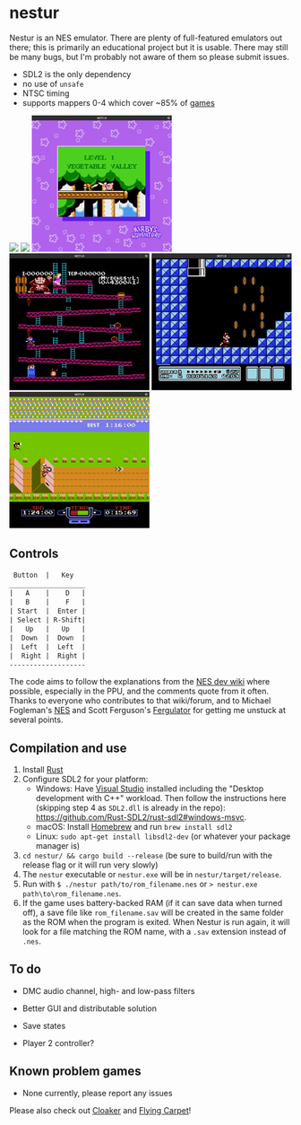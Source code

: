 # nestur

Nestur is an NES emulator. There are plenty of full-featured emulators out there; this is primarily an educational project but it is usable. There may still be many bugs, but I'm probably not aware of them so please submit issues.
- SDL2 is the only dependency
- no use of `unsafe`
- NTSC timing
- supports mappers 0-4 which cover ~85% of [games](http://tuxnes.sourceforge.net/nesmapper.txt)

<img src="pics/smb.png" width=250> <img src="pics/zelda_dungeon.png" width=250> <img src="pics/kirby.png" width=250> <img src="pics/dk.png" width=250> <img src="pics/smb3.png" width=250> <img src="pics/excitebike.png" width=250>

## Controls
```
 Button  |   Key
___________________
|   A    |    D   |
|   B    |    F   |
| Start  |  Enter |
| Select | R-Shift|
|   Up   |   Up   |
|  Down  |  Down  |
|  Left  |  Left  |
|  Right |  Right |
-------------------
```
The code aims to follow the explanations from the [NES dev wiki](https://wiki.nesdev.com/w/index.php/NES_reference_guide) where possible, especially in the PPU, and the comments quote from it often. Thanks to everyone who contributes to that wiki/forum, and to Michael Fogleman's [NES](https://github.com/fogleman/nes) and Scott Ferguson's [Fergulator](https://github.com/scottferg/Fergulator) for getting me unstuck at several points.

## Compilation and use

1. Install [Rust](https://www.rust-lang.org/tools/install)
2. Configure SDL2 for your platform:
    - Windows: Have [Visual Studio](https://docs.microsoft.com/en-us/cpp/build/vscpp-step-0-installation?view=vs-2019) installed including the "Desktop development with C++" workload. Then follow the instructions here (skipping step 4 as `SDL2.dll` is already in the repo): https://github.com/Rust-SDL2/rust-sdl2#windows-msvc.
    - macOS: Install [Homebrew](https://brew.sh/) and run `brew install sdl2`
    - Linux: `sudo apt-get install libsdl2-dev` (or whatever your package manager is)
3. `cd nestur/ && cargo build --release` (be sure to build/run with the release flag or it will run very slowly)
4. The `nestur` executable or `nestur.exe` will be in `nestur/target/release`.
5. Run with `$ ./nestur path/to/rom_filename.nes` or `> nestur.exe path\to\rom_filename.nes`.
6. If the game uses battery-backed RAM (if it can save data when turned off), a save file like `rom_filename.sav` will be created in the same folder as the ROM when the program is exited. When Nestur is run again, it will look for a file matching the ROM name, with a `.sav` extension instead of `.nes`.

## To do

- DMC audio channel, high- and low-pass filters

- Better GUI and distributable solution

- Save states

- Player 2 controller?

## Known problem games

- None currently, please report any issues


Please also check out [Cloaker](https://github.com/spieglt/cloaker) and [Flying Carpet](https://github.com/spieglt/flyingcarpet)!
